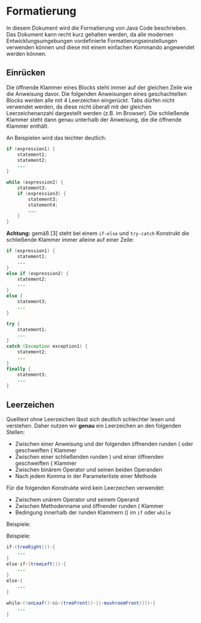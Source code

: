 # Formatierung

In diesem Dokument wird die Formatierung von Java Code beschrieben. Das Dokument kann recht kurz gehalten werden,
da alle modernen Entwicklungsumgebungen vordefinierte Formatierungseinstellungen verwenden können und diese mit
einem einfachen Kommando angewendet werden können.

## Einrücken

Die öffnende Klammer eines Blocks steht immer auf der gleichen Zeile wie die Anweisung davor. Die folgenden Anweisungen
eines geschachtelten Blocks werden alle mit 4 Leerzeichen eingerückt. Tabs dürfen nicht verwendet werden, da
diese nicht überall mit der gleichen Leerzeichenanzahl dargestellt werden (z.B. im Browser). 
Die schließende Klammer steht dann genau unterhalb der Anweisung, die die öffnende Klammer enthält.
 
An Beispielen wird das leichter deutlich:

```java
if (expression1) {
    statement1;
    statement2;
    ...
}

while (expression2) {
    statement3;
    if (expression3) {
        statement3;
        statement4;
        ...
    }
}
```

**Achtung:** gemäß [3] steht bei einem `if-else` und `try-catch` Konstrukt die schließende Klammer immer 
alleine auf einer Zeile:

```java
if (expression1) {
    statement1;
    ...
}
else if (expression2) {
    statement2;
    ...
}
else {
    statement3;
    ...
}

try {
    statement1;
    ...
}
catch (Exception exception1) {
    statement2;
    ...
}
finally {
    statement3;
    ...
}
```

## Leerzeichen

Quelltext ohne Leerzeichen lässt sich deutlich schlechter lesen und verstehen. Daher nutzen wir **genau** 
ein Leerzeichen an den folgenden Stellen:
- Zwischen einer Anweisung und der folgenden öffnenden runden ( oder geschweiften { Klammer 
- Zwischen einer schließenden runden ) und einer öffnenden geschweiften { Klammer 
- Zwischen binärem Operator und seinen beiden Operanden
- Nach jedem Komma in der Parameterliste einer Methode

Für die folgenden Konstrukte wird kein Leerzeichen verwendet:
- Zwischem unärem Operator und seinem Operand
- Zwischen Methodenname und öffnender runden ( Klammer 
- Bedingung innerhalb der runden Klammern () im `if` oder `while`   

Beispiele: 

Beispiele:
```java
if⋅(treeRight())⋅{
    ...
}
else⋅if⋅(treeLeft())⋅{
    ...
}
else⋅{
    ...
}

while⋅(!onLeaf()⋅&&⋅(treeFront()⋅||⋅mushroomFront()))⋅{
    ...
}
```

